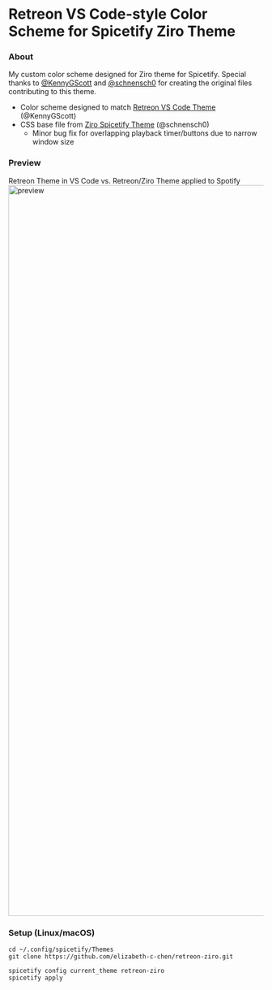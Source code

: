 # Retreon VS Code-style Color Scheme for Spicetify Ziro Theme

### About
My custom color scheme designed for Ziro theme for Spicetify. Special thanks to [@KennyGScott](https://github.com/KennyGScott/) and [@schnensch0](https://github.com/schnensch0/) for creating the original files contributing to this theme.
- Color scheme designed to match [Retreon VS Code Theme](https://github.com/KennyGScott/vscode-retreon/) (@KennyGScott)
- CSS base file from [Ziro Spicetify Theme](https://github.com/schnensch0/ziro) (@schnensch0)
    - Minor bug fix for overlapping playback timer/buttons due to narrow window size

### Preview
Retreon Theme in VS Code vs. Retreon/Ziro Theme applied to Spotify
<img width="1440" alt="preview" src="https://user-images.githubusercontent.com/47286050/168024276-598692aa-47df-463e-a620-165c0635f789.png">


### Setup (Linux/macOS)
```
cd ~/.config/spicetify/Themes
git clone https://github.com/elizabeth-c-chen/retreon-ziro.git

spicetify config current_theme retreon-ziro
spicetify apply
```
